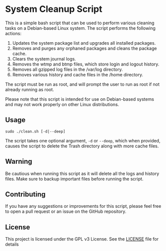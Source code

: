 # System Cleanup Script

This is a simple bash script that can be used to perform various cleaning tasks on a Debian-based Linux system. The script performs the following actions:

1. Updates the system package list and upgrades all installed packages.
2. Removes and purges any orphaned packages and cleans the package cache.
3. Clears the system journal logs.
4. Removes the wtmp and btmp files, which store login and logout history.
5. Removes all gzipped log files in the /var/log directory.
6. Removes various history and cache files in the /home directory.

The script must be run as root, and will prompt the user to run as root if not already running as root.

Please note that this script is intended for use on Debian-based systems and may not work properly on other Linux distributions.

## Usage

`sudo ./clean.sh [-d|--deep]`

The script takes one optional argument, `-d` or `--deep`, which when provided, causes the script to delete the Trash directory along with more cache files.

## Warning

Be cautious when running this script as it will delete all the logs and history files. Make sure to backup important files before running the script.

## Contributing

If you have any suggestions or improvements for this script, please feel free to open a pull request or an issue on the GitHub repository.

## License

This project is licensed under the GPL v3 License. See the [LICENSE](LICENSE) file for details
